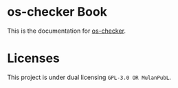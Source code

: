 # os-checker Book

This is the documentation for [os-checker].

[os-checker]: https://github.com/os-checker/os-checker

# Licenses

This project is under dual licensing `GPL-3.0 OR MulanPubL`.

